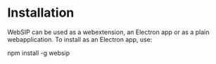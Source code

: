 # Installation
WebSIP can be used as a webextension, an Electron app or as a plain webapplication.
To install as an Electron app, use:

  npm install -g websip

